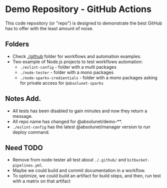 # Demo Repository - GitHub Actions

This code repository (or "repo") is designed to demonstrate the best GitHub has to offer with the least amount of noise.

## Folders

- Check [./github](./.github/) folder for workflows and automation examples.
- Two example of Node.js projects to test workflows automation:
  - `./eslint-config` - folder with a multi packages
  - `./node-tester` - folder with a mono packages
  - `./node-sparks-credientials` - folder with a mono packages asking for private access for `@absolunet-sparks`

## Notes Add.

- All tests has been disabled to gain minutes and now they return a message.
- All repo name has changed for @absolunet/demo-\*\*.
- `./eslint-config` has the latest @absolunet/manager version to run deploy command.

## Need TODO

- Remove from node-tester all test about `./.github/` and `bitbucket-pipelines.yml`.
- Maybe we could build and commit documentation in a workflow.
- To optimize, we could build an artifact for build steps, and then, run test with a matrix on that artifact
